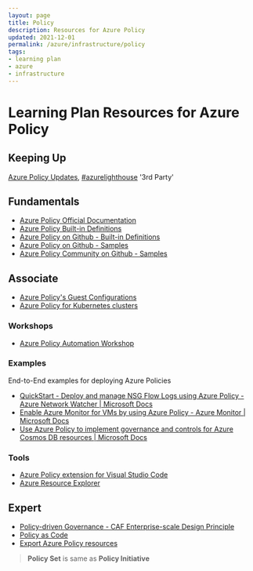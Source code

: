 ```yaml
---
layout: page
title: Policy
description: Resources for Azure Policy
updated: 2021-12-01
permalink: /azure/infrastructure/policy
tags: 
- learning plan
- azure
- infrastructure
---
```


# Learning Plan Resources for Azure Policy

## Keeping Up
[Azure Policy Updates](https://azure.microsoft.com/en-us/updates/?query=Azure%20Policy), [#azurelighthouse](https://twitter.com/hashtag/azurepolicy?lang=en) '3rd Party'
 
## Fundamentals

* [Azure Policy Official Documentation](https://azure.microsoft.com/en-us/services/azure-policy/)
* [Azure Policy Built-in Definitions](https://docs.microsoft.com/en-us/azure/governance/policy/samples/built-in-policies)
* [Azure Policy on Github - Built-in Definitions](https://github.com/Azure/azure-policy/tree/master/built-in-policies)
* [Azure Policy on Github - Samples](https://github.com/Azure/azure-policy/tree/master/samples)
* [Azure Policy Community on Github - Samples](https://github.com/Azure/Community-Policy)

## Associate

* [Azure Policy's Guest Configurations](https://docs.microsoft.com/en-us/azure/governance/policy/concepts/guest-configuration)
* [Azure Policy for Kubernetes clusters](https://docs.microsoft.com/en-us/azure/governance/policy/concepts/policy-for-kubernetes)

### Workshops
* [Azure Policy Automation Workshop](https://github.com/microsoft/MTC_AzurePolicySamples)

### Examples
  
End-to-End examples for deploying Azure Policies
* [QuickStart - Deploy and manage NSG Flow Logs using Azure Policy - Azure Network Watcher | Microsoft Docs](https://docs.microsoft.com/en-us/azure/network-watcher/nsg-flow-logs-policy-portal)
* [Enable Azure Monitor for VMs by using Azure Policy - Azure Monitor | Microsoft Docs](https://docs.microsoft.com/en-us/azure/azure-monitor/insights/vminsights-enable-policy)
* [Use Azure Policy to implement governance and controls for Azure Cosmos DB resources | Microsoft Docs](https://docs.microsoft.com/en-us/azure/cosmos-db/policy)

### Tools
* [Azure Policy extension for Visual Studio Code](https://docs.microsoft.com/en-us/azure/governance/policy/how-to/extension-for-vscode)
* [Azure Resource Explorer](https://docs.microsoft.com/en-us/azure/azure-resource-manager/templates/view-resources#use-resource-explorer)

## Expert

* [Policy-driven Governance  - CAF Enterprise-scale Design Principle](https://docs.microsoft.com/en-us/azure/cloud-adoption-framework/ready/enterprise-scale/design-principles#policy-driven-governance)
* [Policy as Code](https://docs.microsoft.com/en-us/azure/governance/policy/concepts/policy-as-code)
* [Export Azure Policy resources](https://docs.microsoft.com/en-us/azure/governance/policy/how-to/export-resources)

> **Policy Set** is same as **Policy Initiative** 
